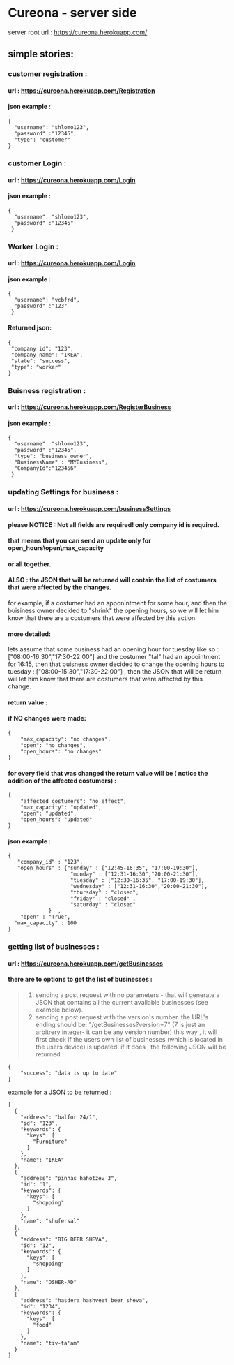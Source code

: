 # Cureona - server side


server root url : https://cureona.herokuapp.com/

## simple stories:

### customer registration  :
#### url : https://cureona.herokuapp.com/Registration
#### json example :
```
{ 
  "username": "shlomo123",
  "password" :"12345",
  "type": "customer"
}
```

### customer Login :
#### url : https://cureona.herokuapp.com/Login
#### json example :
```
{
  "username": "shlomo123", 
  "password" :"12345"
 }
 ```


### Worker Login :
#### url : https://cureona.herokuapp.com/Login
#### json example :
```
{
  "username": "vcbfrd", 
  "password" :"123"
 }
 ```
 #### Returned json:
 
 ```
 {
  "company id": "123",
  "company name": "IKEA",
  "state": "success",
  "type": "worker"
}
```



### Buisness registration  :
#### url : https://cureona.herokuapp.com/RegisterBusiness
#### json example :
```
{ 
  "username": "shlomo123", 
  "password" :"12345", 
  "type": "business_owner", 
  "BusinessName" : "MYBusiness", 
  "CompanyId":"123456"
 }
 ```


### updating Settings for business  :
#### url : https://cureona.herokuapp.com/businessSettings

#### please NOTICE : Not all fields are required! only company id is required. 
#### that means that you can send an update only for open_hours\open\max_capacity
#### or all together. 

#### ALSO : the JSON that will be returned will contain the list of costumers that were affected by the changes. 
for example, if a costumer had an apponintment for some hour, and then the buisiness owner decided to "shrink" the opening hours, so we will let  him know that there are a costumers that were affected by this action. 
#### more detailed:
lets assume that some business had an opening  hour for tuesday like so : ["08:00-16:30","17:30-22:00"] and the costumer "tal" had an appointment for 16:15, then that buisness  owner decided to change the opening hours to tuesday : ["08:00-15:30","17:30-22:00"] , then the JSON that will be return will let him know that there are costumers that were affected by this change.

#### return value : 
#### if NO changes were made:
```
{
    "max_capacity": "no changes",
    "open": "no changes",
    "open_hours": "no changes"
}
```

#### for every field that was changed the return value will be ( notice the addition of the affected costumers) : 
```
{
    "affected_costumers": "no effect",
    "max_capacity": "updated",
    "open": "updated",
    "open_hours": "updated"
}
```

#### json example :
```
{
   "company_id" : "123",
   "open_hours" : {"sunday" : ["12:45-16:35", "17:00-19:30"],
					"monday" : ["12:31-16:30","20:00-21:30"],
					"tuesday" : ["12:30-16:35", "17:00-19:30"],
					"wednesday" : ["12:31-16:30","20:00-21:30"],
					"thursday" : "closed",
					"friday" : "closed" ,
					"saturday" : "closed"
			 }	,
	"open" : "True",
  "max_capacity" : 100
}
 ```




### getting  list of  businesses  :

#### url : https://cureona.herokuapp.com/getBusinesses

#### there are to options to get the list of businesses : 
> 1) sending a post request with no parameters - that will generate a JSON that contains all the current available businesses (see example below).
> 2) sending a post request with the version's number. the URL's ending should be: "/getBusinesses?version=7" (7 is just an arbitrery integer- it can be any version number)
this way , it will first check if the users own list of businesses (which is located in the users device) is updated. if it does , the following JSON will be returned :
```
{
    "success": "data is up to date"
}
```

example for a JSON to be returned : 
```
[
  {
    "address": "balfor 24/1",
    "id": "123",
    "keywords": {
      "keys": [
        "Furniture"
      ]
    },
    "name": "IKEA"
  },
  {
    "address": "pinhas hahotzev 3",
    "id": "1",
    "keywords": {
      "keys": [
        "shopping"
      ]
    },
    "name": "shufersal"
  },
  {
    "address": "BIG BEER SHEVA",
    "id": "12",
    "keywords": {
      "keys": [
        "shopping"
      ]
    },
    "name": "OSHER-AD"
  },
  {
    "address": "hasdera hashveet beer sheva",
    "id": "1234",
    "keywords": {
      "keys": [
        "food"
      ]
    },
    "name": "tiv-ta'am"
  }
]
```
